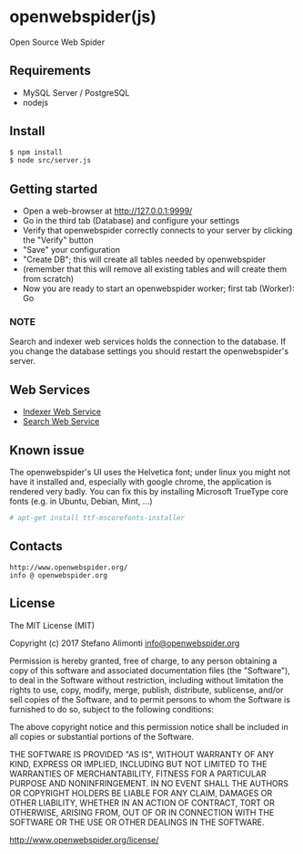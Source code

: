 # openwebspider(js)
Open Source Web Spider


## Requirements
* MySQL Server / PostgreSQL
* nodejs


## Install
```sh
$ npm install
$ node src/server.js
```


## Getting started
* Open a web-browser at http://127.0.0.1:9999/
* Go in the third tab (Database) and configure your settings
* Verify that openwebspider correctly connects to your server by clicking the "Verify" button
* "Save" your configuration
* "Create DB"; this will create all tables needed by openwebspider
* (remember that this will remove all existing tables and will create them from scratch)
* Now you are ready to start an openwebspider worker; first tab (Worker): Go

### NOTE
Search and indexer web services holds the connection to the database.
If you change the database settings you should restart the openwebspider's server.


## Web Services
* [Indexer Web Service](http://www.openwebspider.org/documentation/openwebspider-js/openwebspider-indexer-web-service/ "Indexer Web Service")
* [Search Web Service](http://www.openwebspider.org/documentation/openwebspider-js/search-web-service/ "Search Web Service")


## Known issue
The openwebspider's UI uses the Helvetica font; under linux you might not have it installed and,
especially with google chrome, the application is rendered very badly.
You can fix this by installing Microsoft TrueType core fonts
(e.g. in Ubuntu, Debian, Mint, ...)
```sh
# apt-get install ttf-mscorefonts-installer
```


## Contacts
	http://www.openwebspider.org/
    info @ openwebspider.org


## License

The MIT License (MIT)

Copyright (c) 2017 Stefano Alimonti <info@openwebspider.org>

Permission is hereby granted, free of charge, to any person obtaining a copy
of this software and associated documentation files (the "Software"), to deal
in the Software without restriction, including without limitation the rights
to use, copy, modify, merge, publish, distribute, sublicense, and/or sell
copies of the Software, and to permit persons to whom the Software is
furnished to do so, subject to the following conditions:

The above copyright notice and this permission notice shall be included in
all copies or substantial portions of the Software.

THE SOFTWARE IS PROVIDED "AS IS", WITHOUT WARRANTY OF ANY KIND, EXPRESS OR
IMPLIED, INCLUDING BUT NOT LIMITED TO THE WARRANTIES OF MERCHANTABILITY,
FITNESS FOR A PARTICULAR PURPOSE AND NONINFRINGEMENT. IN NO EVENT SHALL THE
AUTHORS OR COPYRIGHT HOLDERS BE LIABLE FOR ANY CLAIM, DAMAGES OR OTHER
LIABILITY, WHETHER IN AN ACTION OF CONTRACT, TORT OR OTHERWISE, ARISING FROM,
OUT OF OR IN CONNECTION WITH THE SOFTWARE OR THE USE OR OTHER DEALINGS IN
THE SOFTWARE.

http://www.openwebspider.org/license/
